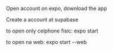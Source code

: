 Open account on expo, download the app

Create a account at supabase

to open only celphone fisic: expo start

to open na web: expo start --web

<!--
expo updategit 
link do video: https://www.youtube.com/watch?v=2ICOVstF6rU
tem que:
  eas login (logar)
    depois
  eas update --branch preview --message "Scale of Strongest beer not work yet"





tutotial supabase:
https://www.youtube.com/watch?v=_uIslLPirw0

backend and database
https://app.supabase.com/project/ppihnndftvaibkwoaich/api?resource=Beer




This is to build a APK im EXPO
 ******* before start build has to change couple thinks
    - tem que deletar o  "react-native-navigation": "^7.32.1" do package.jsons
    - tem que trocar o thumbImage na linha 317 por causa do tamanho
 
eas build -p android --profile preview




autentication supabase simples
https://www.youtube.com/watch?v=Ow_Uzedfohk&t=478s
 -->
